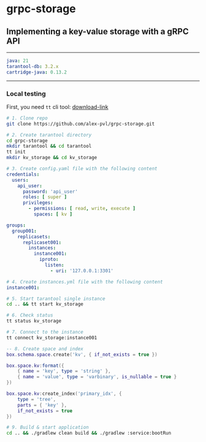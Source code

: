 # grpc-storage
## Implementing a key-value storage with a gRPC API

---
```yaml
java: 21
tarantool-db: 3.2.x
cartridge-java: 0.13.2
```
---
### Local testing
First, you need `tt` cli tool: [download-link](https://www.tarantool.io/ru/doc/latest/tooling/tt_cli/installation/)
```bash
# 1. Clone repo
git clone https://github.com/alex-pvl/grpc-storage.git
```
```bash
# 2. Create tarantool directory
cd grpc-storage
mkdir tarantool && cd tarantool
tt init
mkdir kv_storage && cd kv_storage
```
```yaml
# 3. Create config.yaml file with the following content
credentials:
  users:
    api_user:
      password: 'api_user'
      roles: [ super ]
      privileges:
        - permissions: [ read, write, execute ]
          spaces: [ kv ]

groups:
  group001:
    replicasets:
      replicaset001:
        instances:
          instance001:
            iproto:
              listen:
                - uri: '127.0.0.1:3301'
```
```yaml
# 4. Create instances.yml file with the following content
instance001:
```
```bash
# 5. Start tarantool single instance
cd .. && tt start kv_storage
```
```bash
# 6. Check status
tt status kv_storage
```
```bash
# 7. Connect to the instance
tt connect kv_storage:instance001
```
```lua
-- 8. Create space and index
box.schema.space.create('kv', { if_not_exists = true })

box.space.kv:format({
    { name = 'key', type = 'string' },
    { name = 'value', type = 'varbinary', is_nullable = true }
})

box.space.kv:create_index('primary_idx', {
    type = 'tree',
    parts = { 'key' },
    if_not_exists = true
})
```
```bash
# 9. Build & start application
cd .. && ./gradlew clean build && ./gradlew :service:bootRun
```